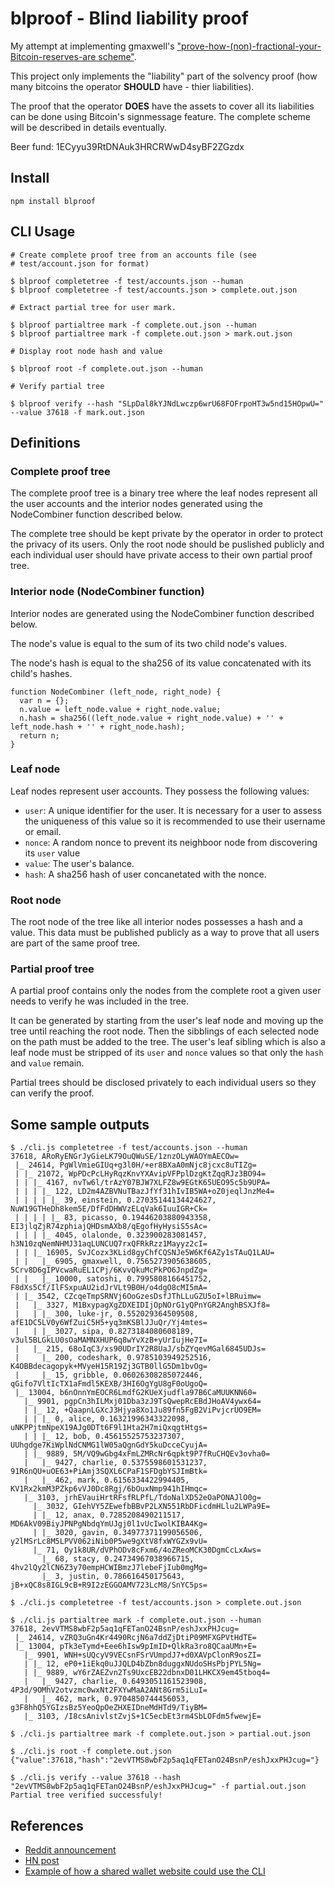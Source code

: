 # blproof - Blind liability proof

My attempt at implementing gmaxwell's
["prove-how-(non)-fractional-your-Bitcoin-reserves-are
scheme"](https://iwilcox.me.uk/v/nofrac). 

This project only implements
the "liability" part of the solvency proof (how many bitcoins the
operator **SHOULD** have - thier liabilities). 

The proof that the operator **DOES** have the assets to cover all its liabilities 
can be done using Bitcoin's signmessage feature. The complete scheme
will be described in details eventually.
 
Beer fund: 1ECyyu39RtDNAuk3HRCRWwD4syBF2ZGzdx

## Install

```
npm install blproof
```

## CLI Usage

```
# Create complete proof tree from an accounts file (see
# test/account.json for format)

$ blproof completetree -f test/accounts.json --human
$ blproof completetree -f test/accounts.json > complete.out.json

# Extract partial tree for user mark.

$ blproof partialtree mark -f complete.out.json --human
$ blproof partialtree mark -f complete.out.json > mark.out.json

# Display root node hash and value

$ blproof root -f complete.out.json --human

# Verify partial tree

$ blproof verify --hash "SLpDal8kYJNdLwczp6wrU68FOFrpoHT3w5nd15HOpwU=" --value 37618 -f mark.out.json
```

## Definitions

### Complete proof tree
  
The complete proof tree is a binary tree where the leaf nodes
represent all the user accounts and the interior nodes generated using the
NodeCombiner function described below.

The complete tree should be kept private by the operator in order to
protect the privacy of its users. Only the root node should be puslished
publicly and each individual user should have private access to their
own partial proof tree.

### Interior node (NodeCombiner function)

Interior nodes are generated using the NodeCombiner function described
below.

The node's value is equal to the sum of its two child node's values.

The node's hash is equal to the sha256 of its value concatenated with
its child's hashes.

```
function NodeCombiner (left_node, right_node) {
  var n = {};
  n.value = left_node.value + right_node.value;
  n.hash = sha256((left_node.value + right_node.value) + '' + left_node.hash + '' + right_node.hash);
  return n;
}
```

### Leaf node

Leaf nodes represent user accounts. They possess the following values:

  - `user`: A unique identifier for the user. It is necessary for a user
    to assess the uniqueness of this value so it is recommended to use their username or email.
  - `nonce`: A random nonce to prevent its neighboor node from discovering its `user` value
  - `value`: The user's balance.
  - `hash`: A sha256 hash of user concanetated with the nonce.


### Root node

The root node of the tree like all interior nodes possesses a hash and a
value. This data must be published publicly as a way to prove that all users
are part of the same proof tree.


### Partial proof tree

A partial proof contains only the nodes from the complete root a given
user needs to verify he was included in the tree. 

It can be generated by starting from the user's leaf node and moving up
the tree until reaching the root node. Then the sibblings of each
selected node on the path must be added to the tree. The user's leaf
sibling which is also a leaf node must be stripped of its `user` and
`nonce` values so that only the `hash` and `value` remain.

Partial trees should be disclosed privately to each individual users so
they can verify the proof.

## Some sample outputs

```
$ ./cli.js completetree -f test/accounts.json --human
37618, ARoRyENGrJyGieLK79OuQWuSE/1znzOLyWAOYmAECOw=
 |_ 24614, PgWlVmieGIUq+g3l0H/+er8BXaA0mNjc8jcxc8uTIZg=
 | |_ 21072, WpPDcPcLHyRqzKnvYXAvipVFPplDzgKtZqqRJz3BO94=
 | | |_ 4167, nvTw6l/trAzY07BJW7XLFZ8w9EGtK65UEO95c5b9UPA=
 | | | |_ 122, LD2m4AZBVNuTBazJfYf31hIvIB5WA+oZ0jeqlJnzMe4=
 | | | | |_ 39, einstein, 0.27035144134424627, NuW19GTHeDh8kem5E/DfFdDHWVzELqVak6IuuIGR+Ck=
 | | | | |_ 83, picasso, 0.19446203880943358, EI3jlqZjR74zphiajQHDsmAXb8/qEgofHyHysiS5sAc=
 | | | |_ 4045, olalonde, 0.323900283081457, h3N10zqNemNHMJ31aqLUNCUQ7rxQFRkRzz1Mayyz2cI=
 | | |_ 16905, SvJCozx3KLid8gyChfCQSNJe5W6Kf6AZy1sTAuQ1LAU=
 | |   |_ 6905, gmaxwell, 0.7565273905638605, 5Crv8D6gIPVcwaRuEL1CPj/6KvvQkuMcPkPO6JnpdZg=
 | |   |_ 10000, satoshi, 0.7995808166451752, F8dXs5Cf/IlFSxpuAU2idJrVLt9B0H/o4dgO8cMI5mA=
 | |_ 3542, CZcqeTmpSRNVj6OoGzesDsfJThLLuGZU5oI+lBRuimw=
 |   |_ 3327, M1BxypagXgZDXEIDIjOpNOrG1yQPnYGR2AnghBSXJf8=
 |   | |_ 300, luke-jr, 0.552029364509508, afE1DC5LV0y6WfZuiC5H5+yq3mKSBlJJuQr/Yj4mtes=
 |   | |_ 3027, sipa, 0.8273184080608189, v3ul5BLGkLU0sOaMAMNXHUP6q8wYvXzB+yUrIujHe7I=
 |   |_ 215, 68oIqC3/xs90UDrIY2R8UaJ/sbZYqevMGal6845UDJs=
 |     |_ 200, codeshark, 0.9785103949252516, K4OBBdecagopyk+MVyeH15R19Zj3GTB0llG5Dm1bvOg=
 |     |_ 15, gribble, 0.06026308285072446, qGifo7VltIcTX1aFmdl5KEXB/3HI6OgYgU8gF0oUgoQ=
 |_ 13004, b6nOnnYmEOCR6LmdfG2KUeXjudfla97B6CaMUUKNN60=
   |_ 9901, pgpCn3hILMxj01Dba3zJ9TsQwepRcEBdJHoAV4ywx64=
   | |_ 12, +QaapnLGXcJ3Hjya8Xo1Ju89fn5FgB2ViPvjcrUO9EM=
   | | |_ 0, alice, 0.16321996343322098, uNKPPjtmNpeX19AJg0DTt6F9l1Hta2H7miQxqgtHtgs=
   | | |_ 12, bob, 0.45615525753237307, UUhgdge7KiWplNdCNMG1lW05aQgnGdY5kuDcceCyujA=
   | |_ 9889, 5M/VQ9wGbg4xFmLZMRcNr6qpkt9P7fRuCHQEv3ovha0=
   |   |_ 9427, charlie, 0.5375598601531237, 91R6nQU+uOE63+PiAmj3SQXL6CPaF1SFDgbYSJImBtk=
   |   |_ 462, mark, 0.6156334422994405, KV1Rx2kmM3PZkp6vVJ0Dc8Rgj/6bOuxNmp941hIHmqc=
   |_ 3103, jrhEVauiHrtRFsfRLPfL/TdoNalXD52eOaPONAJlO0g=
     |_ 3032, GIehVY5ZEwefbBBvP2LXN551RbDFicdmHLlu2LWPa9E=
     | |_ 12, anax, 0.7285208490211517, MD6AkV09BiyJPNPgNbdqYmUJgj0l1vUcIwolKIBA4Kg=
     | |_ 3020, gavin, 0.34977371199056506, y2lMSrLc8M5LPVV062iNib0P5we9gXtV8fxWYGZx9vU=
     |_ 71, Oy1k8UR/dVPhODv8cFxm6/4oZReoMCK30DgmCcLxAws=
       |_ 68, stacy, 0.24734967038966715, 4hv2lQy2lCN6Z3y70empHCWIBmzJ7lebeFjIub0mgMg=
       |_ 3, justin, 0.786616450175643, jB+xQC8s8IGL9cB+R9I2zEGGOAMV723LcM8/SnYC5ps=

$ ./cli.js completetree -f test/accounts.json > complete.out.json

$ ./cli.js partialtree mark -f complete.out.json --human
37618, 2evVTMS8wbF2p5aq1qFETanO24BsnP/eshJxxPHJcug=
 |_ 24614, vZRQ3uGn4Kr4490RcjN6a7ddZjDtiP09MFXGPVtHdTE=
 |_ 13004, pTk3eTymd+Eee6hIsw9pImID+QlkRa3ro8QCaaUMn+E=
   |_ 9901, WNH+sUQcyV9VECsnFSrVUmpdJ7+d0XAVpClonR9osZI=
   | |_ 12, eP0+1iEkq0uJJQLD4bZbn8duggxNUdoSHsPbjPYL5Ng=
   | |_ 9889, wY6rZAEZvn2Ts9UxcEB22dbnxD01LHKCX9em45tboq4=
   |   |_ 9427, charlie, 0.6493051161523908, 4P3d/9OMhV2otvzmc0wxNt2FXYwMaA2ANt8Grm5iLuI=
   |   |_ 462, mark, 0.9704850744456053, g3F8hhQ5YGIzsBz5YeoQpOeZHXEIDneMdHTd9/TiyBM=
   |_ 3103, /I8csAnivlstZvjS+1C5ecbEt3rm4SbLOFdm5fwewjE=

$ ./cli.js partialtree mark -f complete.out.json > partial.out.json

$ ./cli.js root -f complete.out.json
{"value":37618,"hash":"2evVTMS8wbF2p5aq1qFETanO24BsnP/eshJxxPHJcug="}

$ ./cli.js verify --value 37618 --hash "2evVTMS8wbF2p5aq1qFETanO24BsnP/eshJxxPHJcug=" -f partial.out.json
Partial tree verified successfuly!
```

## References

- [Reddit announcement](http://www.reddit.com/r/Bitcoin/comments/1yzil4/i_implemented_gmaxwells/)
- [HN post](https://news.ycombinator.com/item?id=7277865)
- [Example of how a shared wallet website could use the CLI](http://www.reddit.com/r/Bitcoin/comments/1yzil4/i_implemented_gmaxwells/cfp50ib)


